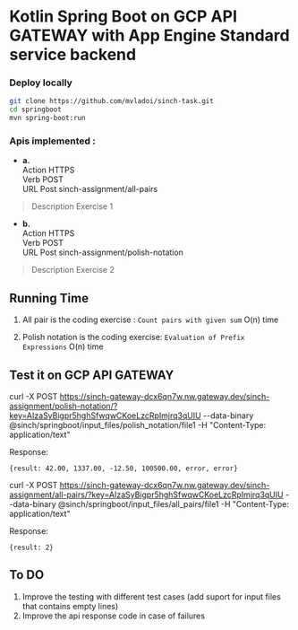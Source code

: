 # Kotlin Spring Boot on GCP API GATEWAY with App Engine Standard service backend 


### Deploy locally 

```sh
git clone https://github.com/mvladoi/sinch-task.git
cd springboot
mvn spring-boot:run 

```

[tutorial]: https://cloud.google.com/community/tutorials/kotlin-springboot-app-engine-java8


### Apis implemented : 

- **a.**\
Action	     HTTPS \
Verb         POST\
URL Post     sinch-assignment/all-pairs  
> Description  Exercise 1 

- **b.**\
Action	     HTTPS \
Verb         POST\
URL Post     sinch-assignment/polish-notation
> Description  Exercise 2


## Running Time
1. All pair is the coding exercise : ```Count pairs with given sum```
   O(n) time

2. Polish notation is the coding exercise: ```Evaluation of Prefix Expressions```
    O(n) time
   

## Test it on GCP API GATEWAY 

curl -X POST https://sinch-gateway-dcx6qn7w.nw.gateway.dev/sinch-assignment/polish-notation/?key=AIzaSyBigpr5hghSfwqwCKoeLzcRpImjrq3qUIU  --data-binary  @sinch/springboot/input_files/polish_notation/file1  -H "Content-Type: application/text"

Response: 

```{result: 42.00, 1337.00, -12.50, 100500.00, error, error}```



curl -X POST https://sinch-gateway-dcx6qn7w.nw.gateway.dev/sinch-assignment/all-pairs/?key=AIzaSyBigpr5hghSfwqwCKoeLzcRpImjrq3qUIU  --data-binary  @sinch/springboot/input_files/all_pairs/file1  -H "Content-Type: application/text"

Response:

```{result: 2}```


## To DO
1. Improve the testing with different test cases 
    (add suport for input files that contains empty lines)
3. Improve the api response code in case of failures 
